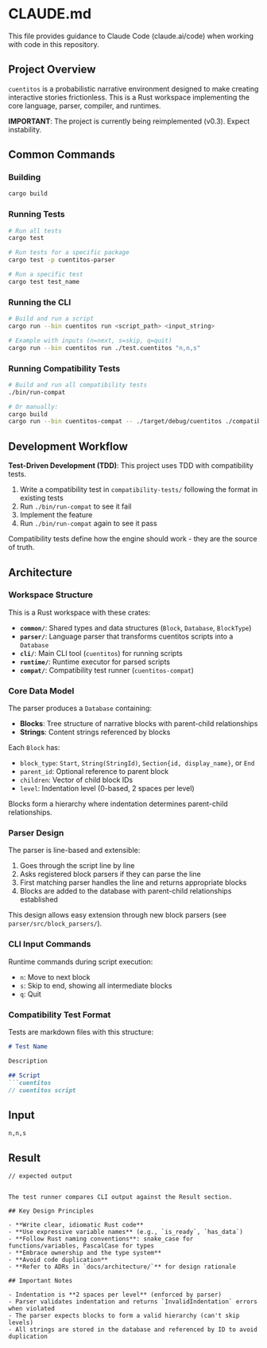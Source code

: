 # CLAUDE.md

This file provides guidance to Claude Code (claude.ai/code) when working with code in this repository.

## Project Overview

`cuentitos` is a probabilistic narrative environment designed to make creating interactive stories frictionless. This is a Rust workspace implementing the core language, parser, compiler, and runtimes.

**IMPORTANT**: The project is currently being reimplemented (v0.3). Expect instability.

## Common Commands

### Building
```bash
cargo build
```

### Running Tests
```bash
# Run all tests
cargo test

# Run tests for a specific package
cargo test -p cuentitos-parser

# Run a specific test
cargo test test_name
```

### Running the CLI
```bash
# Build and run a script
cargo run --bin cuentitos run <script_path> <input_string>

# Example with inputs (n=next, s=skip, q=quit)
cargo run --bin cuentitos run ./test.cuentitos "n,n,s"
```

### Running Compatibility Tests
```bash
# Build and run all compatibility tests
./bin/run-compat

# Or manually:
cargo build
cargo run --bin cuentitos-compat -- ./target/debug/cuentitos ./compatibility-tests/**/*.md
```

## Development Workflow

**Test-Driven Development (TDD)**: This project uses TDD with compatibility tests.

1. Write a compatibility test in `compatibility-tests/` following the format in existing tests
2. Run `./bin/run-compat` to see it fail
3. Implement the feature
4. Run `./bin/run-compat` again to see it pass

Compatibility tests define how the engine should work - they are the source of truth.

## Architecture

### Workspace Structure

This is a Rust workspace with these crates:

- **`common/`**: Shared types and data structures (`Block`, `Database`, `BlockType`)
- **`parser/`**: Language parser that transforms cuentitos scripts into a `Database`
- **`cli/`**: Main CLI tool (`cuentitos`) for running scripts
- **`runtime/`**: Runtime executor for parsed scripts
- **`compat/`**: Compatibility test runner (`cuentitos-compat`)

### Core Data Model

The parser produces a `Database` containing:
- **Blocks**: Tree structure of narrative blocks with parent-child relationships
- **Strings**: Content strings referenced by blocks

Each `Block` has:
- `block_type`: `Start`, `String(StringId)`, `Section{id, display_name}`, or `End`
- `parent_id`: Optional reference to parent block
- `children`: Vector of child block IDs
- `level`: Indentation level (0-based, 2 spaces per level)

Blocks form a hierarchy where indentation determines parent-child relationships.

### Parser Design

The parser is line-based and extensible:
1. Goes through the script line by line
2. Asks registered block parsers if they can parse the line
3. First matching parser handles the line and returns appropriate blocks
4. Blocks are added to the database with parent-child relationships established

This design allows easy extension through new block parsers (see `parser/src/block_parsers/`).

### CLI Input Commands

Runtime commands during script execution:
- `n`: Move to next block
- `s`: Skip to end, showing all intermediate blocks
- `q`: Quit

### Compatibility Test Format

Tests are markdown files with this structure:
```markdown
# Test Name

Description

## Script
```cuentitos
// cuentitos script
```

## Input
```input
n,n,s
```

## Result
```result
// expected output
```
```

The test runner compares CLI output against the Result section.

## Key Design Principles

- **Write clear, idiomatic Rust code**
- **Use expressive variable names** (e.g., `is_ready`, `has_data`)
- **Follow Rust naming conventions**: snake_case for functions/variables, PascalCase for types
- **Embrace ownership and the type system**
- **Avoid code duplication**
- **Refer to ADRs in `docs/architecture/`** for design rationale

## Important Notes

- Indentation is **2 spaces per level** (enforced by parser)
- Parser validates indentation and returns `InvalidIndentation` errors when violated
- The parser expects blocks to form a valid hierarchy (can't skip levels)
- All strings are stored in the database and referenced by ID to avoid duplication